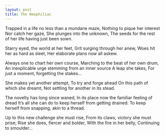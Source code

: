 ```yaml
---
layout: post
title: The Neophiliac
---
```


Trapped in a life no less than a mundane maze,
Nothing to pique her interest
Nor catch her gaze,
She plunges into the unknown,
The seeds for the rest of her life having just been sown.

Starry eyed, the world at her feet,
Grit surging through her anew,
Woes hit her as hard as sleet,
Her elaborate plans now all askew.

Always one to chart her own course,
Marching to the beat of her own drum,
An inexplicable urge stemming from an inner source 
A leap she takes,
For just a moment, forgetting the stakes…

She makes yet another attempt,
To try and forge ahead
On this path of which she dreamt,
Not settling for another in its stead.

The novelty has long since waned,
In its place now the familiar feeling of dread
It’s all she can do to keep herself from getting drained.
To keep herself from snapping, akin to a thread.

Up to this new challenge she must rise,
From its claws, victory she must prise;
Rise she does, fiercer and bolder,
With the fire in her belly,
Continuing to smoulder…


